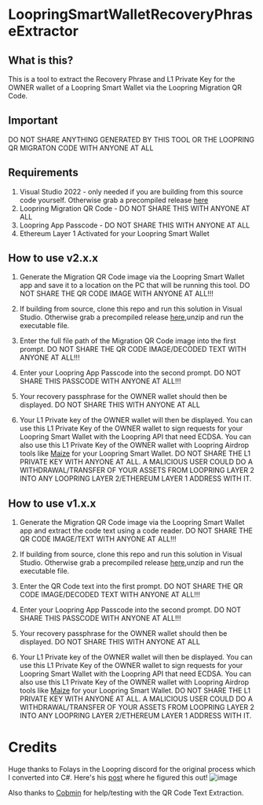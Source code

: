 # LoopringSmartWalletRecoveryPhraseExtractor
## What is this?
This is a tool to extract the Recovery Phrase and L1 Private Key for the OWNER wallet of a Loopring Smart Wallet via the Loopring Migration QR Code. 

## Important
DO NOT SHARE ANYTHING GENERATED BY THIS TOOL OR THE LOOPRING QR MIGRATON CODE WITH ANYONE AT ALL

## Requirements
1. Visual Studio 2022 - only needed if you are building from this source code yourself. Otherwise grab a precompiled release [here](https://github.com/fudgebucket27/LoopringSmartWalletRecoveryPhraseExtractor/releases)
2. Loopring Migration QR Code - DO NOT SHARE THIS WITH ANYONE AT ALL
3. Loopring App Passcode - DO NOT SHARE THIS WITH ANYONE AT ALL
4. Ethereum Layer 1 Activated for your Loopring Smart Wallet

## How to use v2.x.x

1. Generate the Migration QR Code image via the Loopring Smart Wallet app and save it to a location on the PC that will be running this tool.  DO NOT SHARE THE QR CODE IMAGE WITH ANYONE AT ALL!!!

2. If building from source, clone this repo and run this solution in Visual Studio. Otherwise grab a precompiled release  [here](https://github.com/fudgebucket27/LoopringSmartWalletRecoveryPhraseExtractor/releases),unzip and run the executable file.

3. Enter the full file path of the Migration QR Code image  into the first prompt. DO NOT SHARE THE QR CODE IMAGE/DECODED TEXT WITH ANYONE AT ALL!!!

4. Enter your Loopring App Passcode into the second prompt. DO NOT SHARE THIS PASSCODE WITH ANYONE AT ALL!!!

5. Your recovery passphrase for the OWNER wallet should then be displayed. DO NOT SHARE THIS WITH ANYONE AT ALL

6. Your L1 Private key of the OWNER wallet will then be displayed. You can use this L1 Private Key of the OWNER wallet to sign requests for your Loopring Smart Wallet with the Loopring API that need ECDSA. You can also use this L1 Private Key of the OWNER wallet with Loopring Airdrop tools like [Maize](https://github.com/cobmin/Maize) for your Loopring Smart Wallet. DO NOT SHARE THE L1 PRIVATE KEY WITH ANYONE AT ALL. A MALICIOUS USER COULD DO A WITHDRAWAL/TRANSFER OF YOUR ASSETS FROM LOOPRING LAYER 2 INTO ANY LOOPRING LAYER 2/ETHEREUM LAYER 1 ADDRESS WITH IT.

## How to use v1.x.x

1. Generate the Migration QR Code image via the Loopring Smart Wallet app and extract the code text using a code reader.  DO NOT SHARE THE QR CODE IMAGE/TEXT WITH ANYONE AT ALL!!!

2. If building from source, clone this repo and run this solution in Visual Studio. Otherwise grab a precompiled release  [here](https://github.com/fudgebucket27/LoopringSmartWalletRecoveryPhraseExtractor/releases),unzip and run the executable file.

3. Enter the QR Code text into the first prompt. DO NOT SHARE THE QR CODE IMAGE/DECODED TEXT WITH ANYONE AT ALL!!!

4. Enter your Loopring App Passcode into the second prompt. DO NOT SHARE THIS PASSCODE WITH ANYONE AT ALL!!!

5. Your recovery passphrase for the OWNER wallet should then be displayed. DO NOT SHARE THIS WITH ANYONE AT ALL

6. Your L1 Private key of the OWNER wallet will then be displayed. You can use this L1 Private Key of the OWNER wallet to sign requests for your Loopring Smart Wallet with the Loopring API that need ECDSA. You can also use this L1 Private Key of the OWNER wallet with Loopring Airdrop tools like [Maize](https://github.com/cobmin/Maize) for your Loopring Smart Wallet. DO NOT SHARE THE L1 PRIVATE KEY WITH ANYONE AT ALL. A MALICIOUS USER COULD DO A WITHDRAWAL/TRANSFER OF YOUR ASSETS FROM LOOPRING LAYER 2 INTO ANY LOOPRING LAYER 2/ETHEREUM LAYER 1 ADDRESS WITH IT.

# Credits
Huge thanks to Folays in the Loopring discord for the original process which I converted into C#. Here's his [post](https://discord.com/channels/488848270525857792/700743843921920073/1089542488240439498) where he figured this out!
![image](https://github.com/fudgebucket27/LoopringSmartWalletRecoveryPhraseExtractor/assets/5258063/4a4bc2fd-82c2-440e-858f-cd6f2c4d961d)

Also thanks to [Cobmin](https://twitter.com/cobmin) for help/testing with the QR Code Text Extraction.
